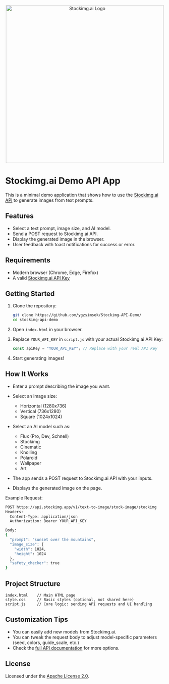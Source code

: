 <p align="center">
  <img src="https://media.stockimg.ai/static/solid/sai-logo-wb.png" alt="Stockimg.ai Logo" width="500">
</p>

# Stockimg.ai Demo API App

This is a minimal demo application that shows how to use the [Stockimg.ai API](https://stockimg.ai/api-docs) to generate images from text prompts.

## Features
- Select a text prompt, image size, and AI model.
- Send a POST request to Stockimg.ai API.
- Display the generated image in the browser.
- User feedback with toast notifications for success or error.

## Requirements
- Modern browser (Chrome, Edge, Firefox)
- A valid [Stockimg.ai API Key](https://stockimg.ai/api-dashboard)

## Getting Started

1. Clone the repository:
   ```bash
   git clone https://github.com/ygzsimsek/Stockimg-API-Demo/
   cd stockimg-api-demo
   ```

2. Open `index.html` in your browser.

3. Replace `YOUR_API_KEY` in `script.js` with your actual Stockimg.ai API Key:
   ```javascript
   const apiKey = "YOUR_API_KEY"; // Replace with your real API Key
   ```

4. Start generating images!

## How It Works

- Enter a prompt describing the image you want.

- Select an image size:
  - Horizontal (1280x736)
  - Vertical (736x1280)
  - Square (1024x1024)

- Select an AI model such as:
  - Flux (Pro, Dev, Schnell)
  - Stockimg
  - Cinematic
  - Knolling
  - Polaroid
  - Wallpaper
  - Art

- The app sends a POST request to Stockimg.ai API with your inputs.
- Displays the generated image on the page.

Example Request:

```bash
POST https://api.stockimg.app/v1/text-to-image/stock-image/stockimg
Headers:
  Content-Type: application/json
  Authorization: Bearer YOUR_API_KEY

Body:
{
  "prompt": "sunset over the mountains",
  "image_size": {
    "width": 1024,
    "height": 1024
  },
  "safety_checker": true
}
```

## Project Structure

```
index.html    // Main HTML page
style.css     // Basic styles (optional, not shared here)
script.js     // Core logic: sending API requests and UI handling
```

## Customization Tips
- You can easily add new models from Stockimg.ai.
- You can tweak the request body to adjust model-specific parameters (seed, colors, guide_scale, etc.)
- Check the [full API documentation](https://stockimg.ai/api-docs) for more options.

## License

Licensed under the [Apache License 2.0](https://www.apache.org/licenses/LICENSE-2.0).
